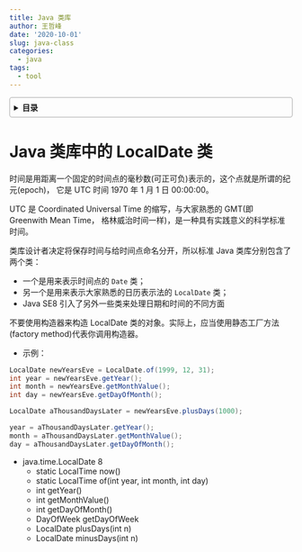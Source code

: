```yaml
---
title: Java 类库
author: 王哲峰
date: '2020-10-01'
slug: java-class
categories:
  - java
tags:
  - tool
---
```


<style>
details {
    border: 1px solid #aaa;
    border-radius: 4px;
    padding: .5em .5em 0;
}
summary {
    font-weight: bold;
    margin: -.5em -.5em 0;
    padding: .5em;
}
details[open] {
    padding: .5em;
}
details[open] summary {
    border-bottom: 1px solid #aaa;
    margin-bottom: .5em;
}
</style>

<details><summary>目录</summary><p>

- [Java 类库中的 LocalDate 类](#java-类库中的-localdate-类)
</p></details><p></p>

# Java 类库中的 LocalDate 类

时间是用距离一个固定的时间点的毫秒数(可正可负)表示的，这个点就是所谓的纪元(epoch)，
它是 UTC 时间 1970 年 1 月 1 日 00:00:00。

UTC 是 Coordinated Universal Time 的缩写，与大家熟悉的 GMT(即 Greenwith Mean Time，
格林威治时间一样)，是一种具有实践意义的科学标准时间。

类库设计者决定将保存时间与给时间点命名分开，所以标准 Java 类库分别包含了两个类：

- 一个是用来表示时间点的 `Date` 类；
- 另一个是用来表示大家熟悉的日历表示法的 `LocalDate` 类；
- Java SE8 引入了另外一些类来处理日期和时间的不同方面

不要使用构造器来构造 LocalDate 类的对象。实际上，应当使用静态工厂方法(factory method)代表你调用构造器。

- 示例：

```java
LocalDate newYearsEve = LocalDate.of(1999, 12, 31);
int year = newYearsEve.getYear();
int month = newYearsEve.getMonthValue();
int day = newYearsEve.getDayOfMonth();

LocalDate aThousandDaysLater = newYearsEve.plusDays(1000);

year = aThousandDaysLater.getYear();
month = aThousandDaysLater.getMonthValue();
day = aThousandDaysLater.getDayOfMonth();
```

- java.time.LocalDate 8
    - static LocalTime now()
    - static LocalTime of(int year, int month, int day)
    - int getYear()
    - int getMonthValue()
    - int getDayOfMonth()
    - DayOfWeek getDayOfWeek
    - LocalDate plusDays(int n)
    - LocalDate minusDays(int n)

